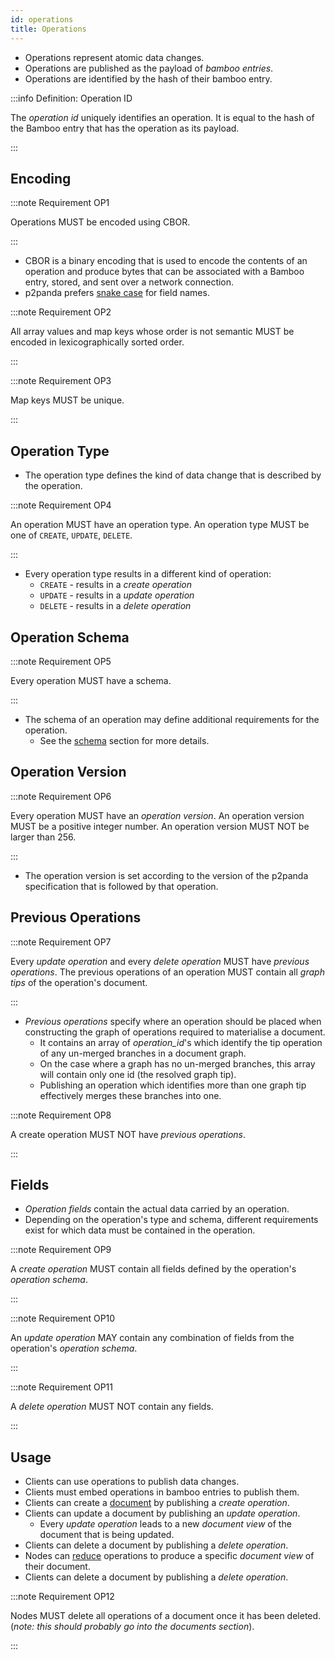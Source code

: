 ```yaml
---
id: operations
title: Operations
---
```


- Operations represent atomic data changes.
- Operations are published as the payload of _bamboo entries_.
- Operations are identified by the hash of their bamboo entry.

:::info Definition: Operation ID

The _operation id_ uniquely identifies an operation. It is equal to the hash of the Bamboo entry that has the operation as its payload.

:::

## Encoding

:::note Requirement OP1

Operations MUST be encoded using CBOR.

:::

- CBOR is a binary encoding that is used to encode the contents of an operation and produce bytes that can be associated with a Bamboo entry, stored, and sent over a network connection.
- p2panda prefers [snake case][snake_case] for field names.

:::note Requirement OP2

All array values and map keys whose order is not semantic MUST be encoded in lexicographically sorted order.

:::

:::note Requirement OP3

Map keys MUST be unique.

:::

## Operation Type

- The operation type defines the kind of data change that is described by the operation.

:::note Requirement OP4

An operation MUST have an operation type. An operation type MUST be one of `CREATE`, `UPDATE`, `DELETE`.

:::

- Every operation type results in a different kind of operation:
  - `CREATE` - results in a _create operation_
  - `UPDATE` - results in a _update operation_
  - `DELETE` - results in a _delete operation_

## Operation Schema

:::note Requirement OP5

Every operation MUST have a schema.

:::

- The schema of an operation may define additional requirements for the operation.
  - See the [schema](/specification/data-types/schemas) section for more details.

## Operation Version

:::note Requirement OP6

Every operation MUST have an _operation version_. An operation version MUST be a positive integer number. An operation version MUST NOT be larger than 256.

:::

- The operation version is set according to the version of the p2panda specification that is followed by that operation.

## Previous Operations

:::note Requirement OP7

Every _update operation_ and every _delete operation_ MUST have _previous operations_. The previous operations of an operation MUST contain all _graph tips_ of the operation's document.

:::

- _Previous operations_ specify where an operation should be placed when constructing the graph of operations required to materialise a document.
  - It contains an array of _operation_id_'s which identify the tip operation of any un-merged branches in a document graph.
  - On the case where a graph has no un-merged branches, this array will contain only one id (the resolved graph tip).
  - Publishing an operation which identifies more than one graph tip effectively merges these branches into one.

:::note Requirement OP8

A create operation MUST NOT have _previous operations_.

:::

## Fields

- _Operation fields_ contain the actual data carried by an operation.
- Depending on the operation's type and schema, different requirements exist for which data must be contained in the operation.

:::note Requirement OP9

A _create operation_ MUST contain all fields defined by the operation's _operation schema_.

:::

:::note Requirement OP10

An _update operation_ MAY contain any combination of fields from the operation's _operation schema_.

:::

:::note Requirement OP11

A _delete operation_ MUST NOT contain any fields.

:::

## Usage

- Clients can use operations to publish data changes.
- Clients must embed operations in bamboo entries to publish them.
- Clients can create a [document](/specification/data-types/documents#documents) by publishing a _create operation_.
- Clients can update a document by publishing an _update operation_.
  - Every _update operation_ leads to a new _document view_ of the document that is being updated.
- Clients can delete a document by publishing a _delete operation_.
- Nodes can [reduce](/specification/data-types/materialization#reduction) operations to produce a specific _document view_ of their document.
- Clients can delete a document by publishing a _delete operation_.

:::note Requirement OP12

Nodes MUST delete all operations of a document once it has been deleted. (_note: this should probably go into the documents section_).

:::

[cbor]: https://cbor.io/
[snake_case]: https://en.wikipedia.org/wiki/Snake_case
